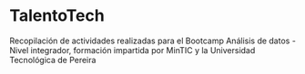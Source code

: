 # TalentoTech
Recopilación de actividades realizadas para el Bootcamp Análisis de datos - Nivel integrador, formación impartida por MinTIC y la Universidad Tecnológica de Pereira
